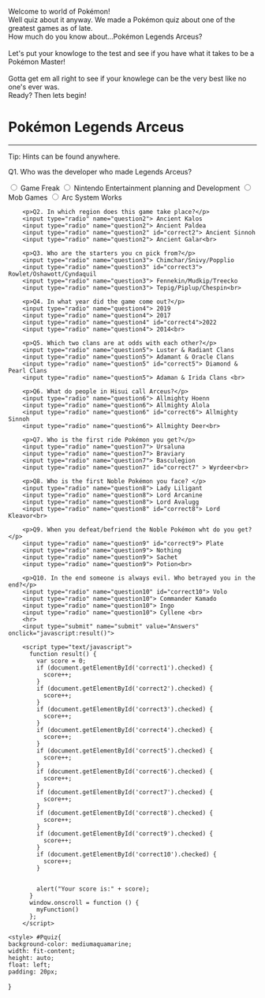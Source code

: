 <!DOCTYPE html>
<html lang="en">
<head>
    <meta charset="UTF-8">
    <meta http-equiv="X-UA-Compatible" content="IE=edge">
    <meta name="viewport" content="width=device-width, initial-scale=1.0">
    <title>Pokemon Legends Arceus </title>
    <link rel="stylesheet" href="PokemonQuizzie.css">
</head>
<body>
    <div id="Pokémon">
       <p>Welcome to world of Pokémon!<br> Well quiz about it anyway.
        We made a Pokémon quiz about one of the greatest games as of late.<br>
        How much do you know about...Pokémon Legends Arceus? <br><br> 
        Let's put your knowloge to the test and see if you have what it takes to be a Pokémon Master! <br><br>
        Gotta get em all right to see if your knowlege can be the very best like no one's  ever was.<br>
        Ready? Then lets begin!</p>
    </div>
    <div id="Pquiz">
        <h1>Pokémon Legends Arceus </h1>
        <hr>
        <p class="italic"> Tip: Hints can be found anywhere.</p>
        <p>Q1. Who was the developer who made Legends Arceus?</p>
        <input type="radio" name="question1" id="correct1"> Game Freak
        <input type="radio" name="question1"> Nintendo Entertainment planning and Development
        <input type="radio" name="question1"> Mob Games 
        <input type="radio" name="question1"> Arc System Works<br>

        <p>Q2. In which region does this game take place?</p>
        <input type="radio" name="question2"> Ancient Kalos
        <input type="radio" name="question2"> Ancient Paldea
        <input type="radio" name="question2" id="correct2"> Ancient Sinnoh
        <input type="radio" name="question2"> Ancient Galar<br>

        <p>Q3. Who are the starters you cn pick from?</p>
        <input type="radio" name="question3"> Chimchar/Snivy/Popplio 
        <input type="radio" name="question3" id="correct3"> Rowlet/Oshawott/Cyndaquil
        <input type="radio" name="question3"> Fennekin/Mudkip/Treecko
        <input type="radio" name="question3"> Tepig/Piplup/Chespin<br>

        <p>Q4. In what year did the game come out?</p>
        <input type="radio" name="question4"> 2019
        <input type="radio" name="question4"> 2017
        <input type="radio" name="question4" id="correct4">2022
        <input type="radio" name="question4"> 2014<br>

        <p>Q5. Which two clans are at odds with each other?</p>
        <input type="radio" name="question5"> Luster & Radiant Clans
        <input type="radio" name="question5"> Adamant & Oracle Clans
        <input type="radio" name="question5" id="correct5"> Diamond & Pearl Clans
        <input type="radio" name="question5"> Adaman & Irida Clans <br>

        <p>Q6. What do people in Hisui call Arceus?</p>
        <input type="radio" name="question6"> Allmighty Hoenn
        <input type="radio" name="question6"> Allmighty Alola
        <input type="radio" name="question6" id="correct6"> Allmighty Sinnoh
        <input type="radio" name="question6"> Allmighty Deer<br>

        <p>Q7. Who is the first ride Pokémon you get?</p>
        <input type="radio" name="question7"> Ursaluna 
        <input type="radio" name="question7"> Braviary
        <input type="radio" name="question7"> Basculegion
        <input type="radio" name="question7" id="correct7" > Wyrdeer<br>

        <p>Q8. Who is the first Noble Pokémon you face? </p>
        <input type="radio" name="question8"> Lady Liligant
        <input type="radio" name="question8"> Lord Arcanine
        <input type="radio" name="question8"> Lord Avalugg
        <input type="radio" name="question8" id="correct8"> Lord Kleavor<br>

        <p>Q9. When you defeat/befriend the Noble Pokémon wht do you get?</p>
        <input type="radio" name="question9" id="correct9"> Plate  
        <input type="radio" name="question9"> Nothing
        <input type="radio" name="question9"> Sachet
        <input type="radio" name="question9"> Potion<br>

        <p>Q10. In the end someone is always evil. Who betrayed you in the end?</p>
        <input type="radio" name="question10" id="correct10"> Volo
        <input type="radio" name="question10"> Commander Kamado
        <input type="radio" name="question10"> Ingo 
        <input type="radio" name="question10"> Cyllene <br>
        <hr>
        <input type="submit" name="submit" value="Answers" onclick="javascript:result()">

        <script type="text/javascript">
          function result() {
            var score = 0;
            if (document.getElementById('correct1').checked) {
              score++;
            }
            if (document.getElementById('correct2').checked) {
              score++;
            }
            if (document.getElementById('correct3').checked) {
              score++;
            }
            if (document.getElementById('correct4').checked) {
              score++;
            }
            if (document.getElementById('correct5').checked) {
              score++;
            }
            if (document.getElementById('correct6').checked) {
              score++;
            }
            if (document.getElementById('correct7').checked) {
              score++;
            }
            if (document.getElementById('correct8').checked) {
              score++;
            }
            if (document.getElementById('correct9').checked) {
              score++;
            }
            if (document.getElementById('correct10').checked) {
              score++;
            }


            alert("Your score is:" + score);
          }
          window.onscroll = function () {
            myFunction()
          };
        </script>
        
    <style> #Pquiz{
    background-color: mediumaquamarine;
    width: fit-content;
    height: auto;
    float: left;
    padding: 20px;
  }
  </style> 
</body>
</html>
